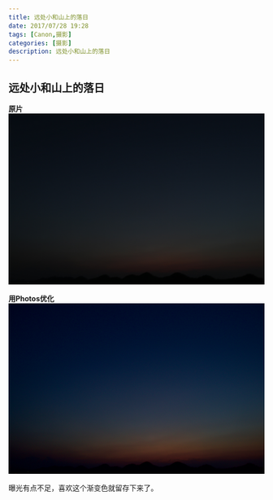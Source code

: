 ```yaml
---
title: 远处小和山上的落日
date: 2017/07/28 19:28
tags: [Canon,摄影]
categories: [摄影]
description: 远处小和山上的落日
---
```


## 远处小和山上的落日
 
**原片**
![原片](/imgs/UN拍小和山落日-原片.JPG)

**用Photos优化**
![用Photos优化](/imgs/UN拍小和山落日-Photos修改.jpg)

曝光有点不足，喜欢这个渐变色就留存下来了。
